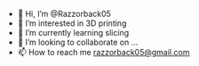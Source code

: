 - 👋 Hi, I’m @Razzorback05
- 👀 I’m interested in 3D printing
- 🌱 I’m currently learning slicing
- 💞️ I’m looking to collaborate on ...
- 📫 How to reach me razzorback05@gmail.com

<!---
Razzorback05/Razzorback05 is a ✨ special ✨ repository because its `README.md` (this file) appears on your GitHub profile.
You can click the Preview link to take a look at your changes.
--->
